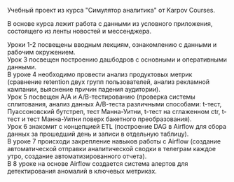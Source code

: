 Учебный проект из курса "Симулятор аналитика" от Karpov Courses.

В основе курса лежит работа с данными из условного приложения, состоящего из ленты новостей и мессенджера.

Уроки 1-2 посвещены вводным лекциям, ознакомлению с данными и рабочим окружением.  
Урок 3 посвещен построению дашбодров с основными и оперативными данными.  
В уроке 4 необходимо провести анализ продуктовых метрик (сравнение retention двух групп пользователей, анализ рекламной кампании, выяснение причин падения аудитории).  
Урок 5 посвещен А/А и А/В-тестированию (проверка системы сплитования, анализ данных А/В-теста различными способами: t-тест, Пуассоновский бутстреп, тест Манна-Уитни, t-тест на сглаженном ctr, t-тест и тест Манна-Уитни поверх бакетного преобразования).  
Урок 6 знакомит с концепцией ETL (построение DAG в Airflow для сбора данных за прошедший день и записи в отдельную таблицу).  
В уроке 7 происходи закрепление навыков работы с Airflow (создание автоматической отправки аналитической сводки в телеграм каждое утро, создание автоматизированного отчета).  
В 8 уроке на основе Airflow создается система алертов для детектирования аномалий в ключевых метриках.
